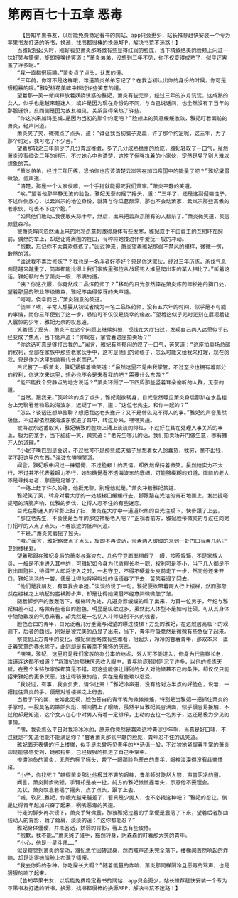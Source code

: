 # 第两百七十五章 恶毒
        【告知苹果书友，以后能免费稳定看书的网站、app只会更少，站长推荐赶快安装一个专为苹果书友打造的听书，换源，找书都很棒的换源APP，解决书荒不迷路！】
       当雅妃抬起头时，刚好看见萧炎那略微有些显得红润的脸庞，当下精致绝美的脸颊上闪过一抹好笑与错愕，旋即掩嘴娇笑道：“萧炎弟弟，没想到三年不见，你不仅变得成熟了，似乎还害羞了许多呢。”
       “我一直都很腼腆。”萧炎点了点头，认真的道。
       “三年前，你可不是这样哦，难道萧炎弟弟忘记了？在我当初认出你的身份的时候，你可是很粗暴的哦。”雅妃桃花美眸中掠过许些笑意的道。
       望着那一笑一颦间释放着妖娆诱惑的雅妃，萧炎有些无奈，经过三年的岁月沉淀，这成熟的女人，似乎也是越来越迷人，或许是因为现在身份的不同，与自己说话间，也全然没有了当年的那股谨慎，反而倒是因为故友相见，关系变得亲热了许些。
       “你这次来加玛圣城…是因为当初的那个约定吧？”脸颊上的笑意缓缓收敛，雅妃盯着面前的萧炎，轻声问道。
       萧炎笑了笑，微微点了点头，道：“谁让我当初脑子充血，许了那个约定呢，这三年，为了那个约定，我可吃了不少苦。”
       望着那较之三年前少了几分青涩稚嫩，多了几分成熟稳重的脸庞，雅妃轻叹了一口气，虽然萧炎没有细说三年的经历，不过她心中也清楚，这性子倔强执着的小家伙，定然是受了别人难以想象的苦。
       “萧炎弟弟，经过三年历练，恐怕你也应该清楚云岚宗在加玛帝国中的能量了吧？”雅妃黛眉微皱，低声道。
       “清楚，那是一个大家伙嘛，一个手指就能摁死我们萧家。”萧炎平静的笑道。
       “唉。”望着他那平静无波的脸色，雅妃无奈的摇了摇头，道：“三年了，还是这副倔强性子，不过你倒放心，以云岚宗的地位身份，就算与你瓜葛颇深，那也不会动萧家，云岚宗那些高傲的老家伙，可丢不下这个脸。”
       “如果他们敢动…我便敢失踪十年，然后，出来把云岚宗所有的人都杀了。”萧炎微笑道，笑容颇显森冷。
       被萧炎眸间忽然涌上来的阴冷杀意刺激得身体有些发寒，雅妃双手不由自主的互相环在胸前，偶然的举止，却是让得周围的牲口，有种将她搂进怀中爱抚一般的冲动。
       “抱歉，忘记你不太喜欢修炼了。”回过神来，萧炎望着雅妃那弱不禁风的模样，微微一愣，歉然的道。
       “谁说我不喜欢修炼了？我也是一名斗者好不好？只是你这家伙，经过三年历练，杀伐气息倒是越来越重了，简直都能比得上我们家族里那位从战场死人堆里爬出来的某人相比了。”听着这话，雅妃顿时白了萧炎一眼，不满的道。
       “咦？你这衣服，你竟然成二品炼药师了？”移动的目光忽然停在萧炎炼药师长袍的胸口处，望着那里的职业等级徽章，雅妃不由得惊讶的失声道。
       “呵呵，侥幸而已。”萧炎随意的笑道。
       “侥幸？唉，平常人想要从初试者成为一名二品炼药师，没有五六年的时间，似乎是不可能的事情，而你三年便到了这一步，恐怕可不仅仅是侥幸的缘故。”望着这似乎无时无刻在展现着让人震惊的少年，雅妃无奈的叹息道。
       笑着摇了摇头，萧炎不在这个问题上继续纠缠，视线在大厅扫过，发现自己两人这里似乎已经变成了焦点，当下低声道：“你现在，掌管着这座拍卖场？”
       “你这话可真是够打击我的…”闻言，雅妃有些郁闷的叹了一口气，苦笑道：“这座拍卖场总部的权利，全部在家族中那些老家伙手中，这可是他们的命根子，怎么可能交给我来打理，现在的我，只是作为这里的监察代长老而已。”
       目光瞥了一眼萧炎，雅妃紧接着微笑道：“虽然这里不是由我掌管，不过至少也拥有着部分的权利，你这次来这里，想必也不会是来看我的吧？需要什么东西？”
       “能不能找个安静点的地方说话？”萧炎环顾了一下四周那些竖着耳朵偷听的人群，无奈的道。
       “当然，跟我来。”笑吟吟的点了点头，雅妃刚欲转身，目光忽然瞟见萧炎身后那趴在水晶柜台上无聊看着物品的海波东，迟疑了一下，道：“这位老先生，和你一起的？”
       “怎么？谈话还想单独聊？想把我这老头撇开？又不是什么见不得人的事。”雅妃的声音虽然极低，不过却依然被海波东收进了耳中，转过身来，嘿嘿笑道。
       被海波东这番取笑，雅妃精致的脸颊上涌上淡淡的绯红，不过好在其在处理人事关系的事上，极为的拿手，当下甜甜一笑，微笑道：“老先生哪儿的话，我们拍卖场开门做生意，哪有撇开人的道理。”
       “小妮子嘴巴到是会说，不过我可不是那些成天脑子里想着女人的蠢货，我穷，拿不出钱，买不起这里的东西。”海波东嘿嘿笑道。
       闻言，雅妃眼中闪过一抹错愕，不过脸颊上的表情，却依然保持着微笑，虽然她实力不太行，不过并不代表着眼力不行，她的确是看不透海波东的底细，可能够模糊的知道，面前的老人不是寻找老者，那便是足够了。
       “一路上赶了许久的路，他挺无聊，别理他就是。”萧炎冲着雅妃笑道。
       雅妃笑了笑，转身对着大厅的一处楼梯口缓缓行去，脚跟踏在光洁的青石地面上，发出提嗒提嗒的清脆声响，优雅的步伐，让得人忍不住的有些迷恋。
       目光在那迷人的背影上扫了扫，萧炎在大厅中一道道炽热的目光注视下，快步跟了上去。
       “那位老先生，不会便是当年的那位神秘老人吧？”正视着前方，雅妃脸带微笑的与过往向她打招呼的人点了点头，不着痕迹的低声问道。
       “不是。”萧炎笑着摇了摇头。
       “哦。”闻言，雅妃略微点了点头，旋即不再说话，带着两人缓缓的来到一处门口有着几名守卫的楼梯处。
       望着那跟在雅妃身后的萧炎与海波东，几名守卫面面相觑了一眼，按照规矩，不是家族人员，一般是不准进入其中的，可雅妃如今身为代监察长老一职，权利可是不小，当下几人都是不敢出面阻拦，待得三人即将进入之时，一名守卫，不得不硬着头皮前走了一步，然而他还未开口，雅妃淡淡的一瞥，便是让得他将喉咙处的话语吞了下去，苦笑着退了回去。
       “他们是我朋友，有事我会承担。”淡淡的说了一句，雅妃便欲带着两人行上楼梯，然而那忽然在楼梯之上响起的蛮横脚步声，却是让得她黛眉不经意间微微皱了皱。
       随着脚步声的轰轰落下，楼梯转角处，几道身影缓缓的现了出来，为首一位男子，年纪与雅妃相差不过，略微有些苍白的脸色，明显是纵欲过多，虽然此人体型不是如何壮硕，可从其身体中隐隐散发的气息来看，却竟然是一名初入斗师级别不久的强者。
       脸色苍白的青年，目光泛着几分垂涎与渴望的瞟过楼梯下方处的雅妃，在这般居高临下的观测下，后者的曲线，刚好是被完美的凸显了出来，当下，青年呼吸竟然是微微有些急促了起来。
       察觉到上方青年的变化，雅妃俏脸略微有些难看，抬起头，冷冷的瞥着青年，那双本来一直泛着笑意的春水眸子，此刻却是有着毫不掩饰的厌恶。
       “嘿嘿，雅妃，这里可是我们家族的办公事的地点，外人可不能进入，你身为代监察长老，难道连这都不知道？”将雅妃的那抹厌恶收入眼中，青年脸庞顿时阴沉了许多，以他的修炼天赋，在整个米特尔家族都算是不错，可这些能够让得别的女人对他倾慕不已的条件，却仅仅只能招来雅妃的更多厌恶，这让得骄傲的他，实在是有些难以忍受。
       “我说过，有事，我会负责，请你让开！”雅妃冷声道，没有给对方半点的好脸色，说着，一把拉住萧炎的手，便是对着楼梯之上行去。
       当着手下的面，被如此无视，脸色苍白的青年嘴角微微抽搐，特别是当雅妃一把抓住萧炎的手掌时，一股莫名的嫉妒火焰，瞬间腾上了眼睛，虽然平日雅妃笑容满面，似乎很容易接触，不过他却是知道，这个女人在心中对男人有着一定排斥，主动的去拉一名男子，这还是极为少见的事情。
       “嘿，我说怎么平日对我冷冰冰的，原来你竟然是喜欢这种青涩少年啊，当真是好口味，不过就是不知道他能不能满足你？”瞥着萧炎那张平静的脸庞，青年忍不住的讥笑道。
       雅妃面无表情的行上楼梯，似乎是未曾听见青年的**话语一般，不过被她紧握着手掌的萧炎却是能够感觉到，她那指甲，已经狠狠的抓进了自己手掌中。
       惨遭池鱼的萧炎，无奈的摇了摇头，瞥了一眼那脸色苍白的青年，眼神淡漠得没有丝毫情绪。
       “小子，你找死？”瞧得萧炎那让他极其不爽的眼神，青年顿时陡然大怒，声音阴冷的道。
       闻言，萧炎脚步微顿，手臂却是被一扯，前方的雅妃微微摇着头，示意他不要理会。
       见状，萧炎叹息着摇了摇头，点了点头，跟了上去。
       “嘁，软货…雅妃，你眼光越来越差了，若真是少男人，也不必找这种吧？”雅妃的忍让，倒是让得青年越加兴奋了起来，咧嘴恶毒的笑道。
       行走的脚步再次顿下，萧炎手臂微震，那被雅妃拉着的手掌便是震落了下来，望着后者那曲线动人的背影，耸了耸肩，淡淡的道：“这你都能忍？”
       雅妃身体僵硬，并未答话，娇弱的背影，看上去有些疲倦。
       “抱歉，我不能…”萧炎摊了摊手，豁然转身，阴森森的盯着那大笑的青年。
       “小心，他是一星斗师……”
       似是察觉到萧炎的举动，雅妃急忙回转过身，然而喊声还未完全落下，楼梯间轰然响起的炸响，却是让得她俏脸上布满了错愕。
       “我去你妈的杂种，你吃屎长大啊？”随着能量的炸响，萧炎那同样阴冷且恶毒的骂声，也是狠狠的响了起来。
       【告知苹果书友，以后能免费稳定看书的网站、app只会更少，站长推荐赶快安装一个专为苹果书友打造的听书，换源，找书都很棒的换源APP，解决书荒不迷路！】